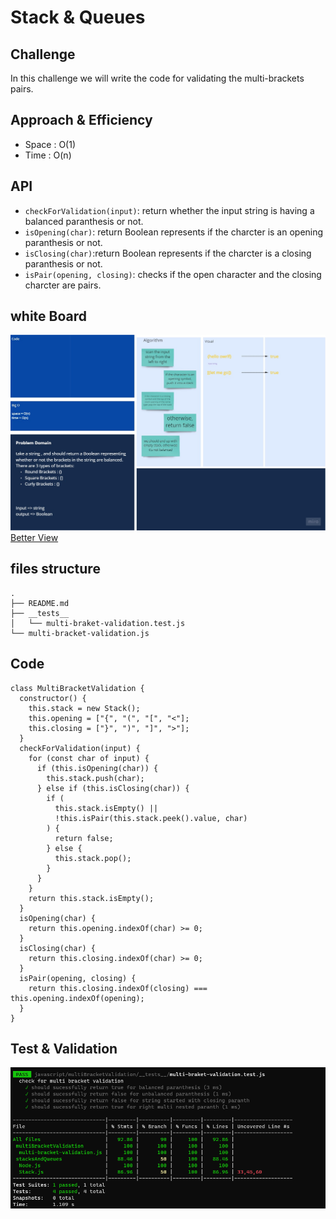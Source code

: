# Stack & Queues

## Challenge

In this challenge we will write the code for validating the multi-brackets pairs.

## Approach & Efficiency

- Space : O(1)
- Time : O(n)

## API

- `checkForValidation(input)`: return whether the input string is having a balanced paranthesis or not.
- `isOpening(char)`: return Boolean represents if the charcter is an opening paranthesis or not.
- `isClosing(char)`:return Boolean represents if the charcter is a closing paranthesis or not.
- `isPair(opening, closing)`: checks if the open character and the closing charcter are pairs.

## white Board

![whiteboard](../assets/bracket-validation.jpg)
[Better View](https://miro.com/app/board/o9J_lBLr7KM=/)

## files structure

```shell
.
├── README.md
├── __tests__
│   └── multi-braket-validation.test.js
└── multi-bracket-validation.js
```

## Code

```command
class MultiBracketValidation {
  constructor() {
    this.stack = new Stack();
    this.opening = ["{", "(", "[", "<"];
    this.closing = ["}", ")", "]", ">"];
  }
  checkForValidation(input) {
    for (const char of input) {
      if (this.isOpening(char)) {
        this.stack.push(char);
      } else if (this.isClosing(char)) {
        if (
          this.stack.isEmpty() ||
          !this.isPair(this.stack.peek().value, char)
        ) {
          return false;
        } else {
          this.stack.pop();
        }
      }
    }
    return this.stack.isEmpty();
  }
  isOpening(char) {
    return this.opening.indexOf(char) >= 0;
  }
  isClosing(char) {
    return this.closing.indexOf(char) >= 0;
  }
  isPair(opening, closing) {
    return this.closing.indexOf(closing) === this.opening.indexOf(opening);
  }
}
```

## Test & Validation

![tests](../assets/braket-validation.PNG)

